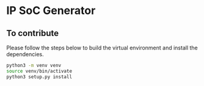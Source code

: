 # IP SoC Generator



## To contribute
Please follow the steps below to build the virtual environment and install the dependencies.
```bash
python3 -m venv venv
source venv/bin/activate 
python3 setup.py install
```
